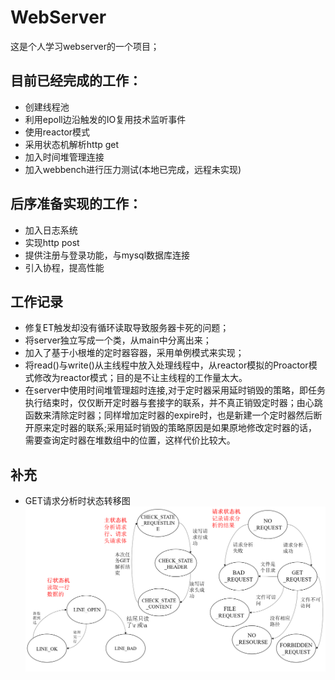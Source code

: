 # WebServer
这是个人学习webserver的一个项目；
## 目前已经完成的工作：
- 创建线程池
- 利用epoll边沿触发的IO复用技术监听事件
- 使用reactor模式
- 采用状态机解析http get
- 加入时间堆管理连接
- 加入webbench进行压力测试(本地已完成，远程未实现)

## 后序准备实现的工作：
- 加入日志系统
- 实现http post
- 提供注册与登录功能，与mysql数据库连接
- 引入协程，提高性能 


## 工作记录
- 修复ET触发却没有循环读取导致服务器卡死的问题；
- 将server独立写成一个类，从main中分离出来；
- 加入了基于小根堆的定时器容器，采用单例模式来实现；
- 将read()与write()从主线程中放入处理线程中，从reactor模拟的Proactor模式修改为reactor模式；目的是不让主线程的工作量太大。
- 在server中使用时间堆管理超时连接,对于定时器采用延时销毁的策略，即任务执行结束时，仅仅断开定时器与套接字的联系，并不真正销毁定时器；由心跳函数来清除定时器；同样增加定时器的expire时，也是新建一个定时器然后断开原来定时器的联系;采用延时销毁的策略原因是如果原地修改定时器的话，需要查询定时器在堆数组中的位置，这样代价比较大。

## 补充
- GET请求分析时状态转移图
![image](https://github.com/immortails/WebServer/blob/main/image/1.png)
